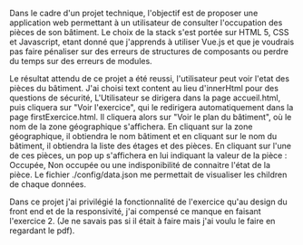 Dans le cadre d'un projet technique, l'objectif est de proposer une application web permettant à un utilisateur de consulter l'occupation des pièces de son bâtiment.
Le choix de la stack s'est portée sur HTML 5, CSS et Javascript, etant donné que j'apprends à utiliser Vue.js et que je voudrais pas faire pénaliser sur des erreurs de structures de composants ou perdre du temps sur des erreurs de modules.

Le résultat attendu de ce projet a été reussi, l'utilisateur peut voir l'etat des pièces du bâtiment.
J'ai choisi text content au lieu d'innerHtml pour des questions de sécurité,
L'Utilisateur se dirigera dans la page accueil.html, puis cliquera sur "Voir l'exercice", qui le redirigera automatiquement dans la page firstExercice.html.
Il cliquera alors sur "Voir le plan du bâtiment", où le nom de la zone géographique s'affichera.
En cliquant sur la zone géographique, il obtiendra le nom bâtiment et en cliquant sur le nom du bâtiment, il obtiendra la liste des étages et des pièces.
En cliquant sur l'une de ces pièces, un pop up s'affichera en lui indiquant la valeur de la pièce : Occupée, Non occupée ou une indisponibilité de connaitre l'état de la pièce.
Le fichier ./config/data.json me permettait de visualiser les children de chaque données.

Dans ce projet j'ai privilégié la fonctionnalité de l'exercice qu'au design du front end et de la responsivité, j'ai compensé ce manque en faisant l'exercice 2. (Je ne savais pas si il était à faire mais j'ai voulu le faire en regardant le pdf).
